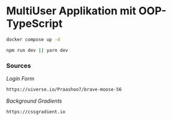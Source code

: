 # MultiUser Applikation mit OOP-TypeScript
 
````bash
docker compose up -d
````

````bash
npm run dev || yarn dev
````

### Sources
*Login Form*
````bash
https://uiverse.io/Praashoo7/brave-moose-56
````
*Background Gradients*
````bash
https://cssgradient.io
````
